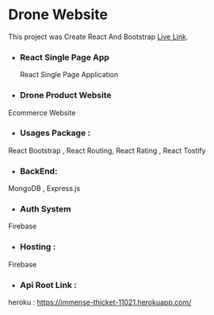 # Drone Website

This project was Create React And Bootstrap [Live Link](https://dronx-as.web.app/).



* ### React Single Page App
  React Single Page Application


* ### Drone Product Website
Ecommerce Website


* ### Usages Package :
React Bootstrap , React Routing, React Rating , React Tostify

* ### BackEnd:
MongoDB , Express.js

* ### Auth System
Firebase


* ### Hosting :
Firebase


* ### Api Root Link :
heroku : https://immense-thicket-11021.herokuapp.com/